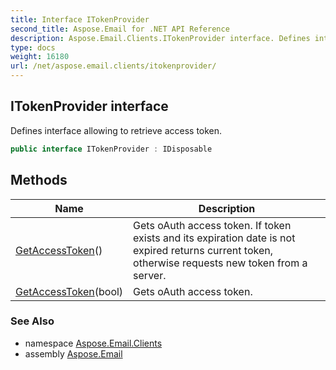 ```yaml
---
title: Interface ITokenProvider
second_title: Aspose.Email for .NET API Reference
description: Aspose.Email.Clients.ITokenProvider interface. Defines interface allowing to retrieve access token
type: docs
weight: 16180
url: /net/aspose.email.clients/itokenprovider/
---
```

## ITokenProvider interface

Defines interface allowing to retrieve access token.

```csharp
public interface ITokenProvider : IDisposable
```

## Methods

| Name | Description |
| --- | --- |
| [GetAccessToken](../../aspose.email.clients/itokenprovider/getaccesstoken/#getaccesstoken)() | Gets oAuth access token. If token exists and its expiration date is not expired returns current token, otherwise requests new token from a server. |
| [GetAccessToken](../../aspose.email.clients/itokenprovider/getaccesstoken/#getaccesstoken_1)(bool) | Gets oAuth access token. |

### See Also

* namespace [Aspose.Email.Clients](../../aspose.email.clients/)
* assembly [Aspose.Email](../../)


